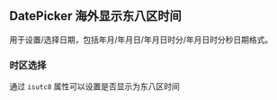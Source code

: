 <div class="demo-header">
<p class="overviewicon">
  <span class="wapi-form-datepicker"/>
</p>

## DatePicker 海外显示东八区时间

<nova-uxlink widget-name="DatePicker"></nova-uxlink>

用于设置/选择日期，包括年月/年月日/年月日时分/年月日时分秒日期格式。
</div>

### 时区选择

通过 `isutc8` 属性可以设置是否显示为东八区时间

<nova-demo-view link="date-picker/utc8.vue"></nova-demo-view>

<br>
